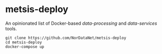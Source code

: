 # metsis-deploy
An opinionated list of Docker-based *data-processing* and *data-services* tools.

```
git clone https://github.com/NorDataNet/metsis-deploy
cd metsis-deploy
docker-compose up
```
